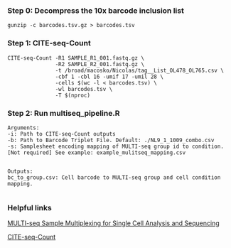 ### Step 0: Decompress the 10x barcode inclusion list

```gunzip -c barcodes.tsv.gz > barcodes.tsv```

### Step 1: CITE-seq-Count
```
CITE-seq-Count -R1 SAMPLE_R1_001.fastq.gz \
               -R2 SAMPLE_R2_001.fastq.gz \
               -t /broad/macosko/Nicolas/tag__List_OL478_OL765.csv \
               -cbf 1 -cbl 16 -umif 17 -umil 28 \
               -cells $(wc -l < barcodes.tsv) \
               -wl barcodes.tsv \
               -T $(nproc)
```

### Step 2: Run multiseq_pipeline.R
```
Arguments:
-i: Path to CITE-seq-Count outputs
-b: Path to Barcode Triplet File. Default: ./NL9_1_1009_combo.csv
-s: Samplesheet encoding mapping of MULTI-seq group id to condition. [Not required] See example: example_mulitseq_mapping.csv


Outputs:
bc_to_group.csv: Cell barcode to MULTI-seq group and cell condition mapping.


```


### Helpful links
[MULTI-seq Sample Multiplexing for Single Cell Analysis and Sequencing](https://www.sigmaaldrich.com/US/en/technical-documents/technical-article/genomics/sequencing/multi-seq-sample-multiplexing-single-cell-analysis-sequencing)

[CITE-seq-Count](https://github.com/Hoohm/CITE-seq-Count)
